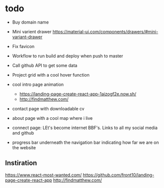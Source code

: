 # todo

- Buy domain name
- Mini varient drawer https://material-ui.com/components/drawers/#mini-variant-drawer
- Fix favicon
- Workflow to run build and deploy when push to master
- Call github API to get some data
- Project grid with a cool hover function
- cool intro page animation
    - https://landing-page-create-react-app-1aizogf2e.now.sh/
    - http://findmatthew.com/

- contact page with downloadable cv
- about page with a cool map where i live
- connect page: LEt's become internet BBF's. Links to all my social media and github
- progress bar underneath the navigation bar indicating how far we are on the website


## Instiration
https://www.react-most-wanted.com/
https://github.com/front10/landing-page-create-react-app
http://findmatthew.com/

